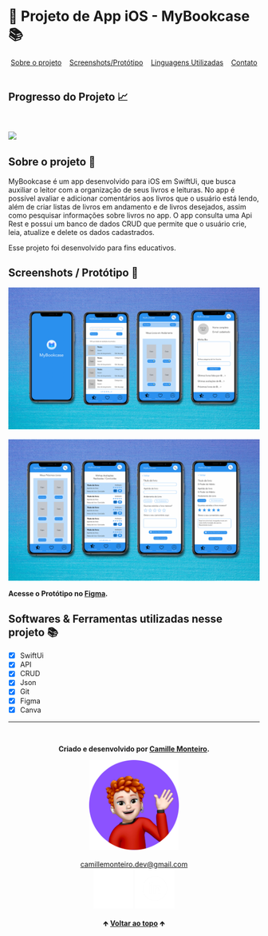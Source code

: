 # 📲 Projeto de App iOS - MyBookcase 📚

<div id="inicio" align=center>
  <a href="#sobre">Sobre o projeto</a>&nbsp;&nbsp;&nbsp;
  <a href="screenshots">Screenshots/Protótipo</a>&nbsp;&nbsp;&nbsp;
  <a href="#linguagens">Linguagens Utilizadas</a>&nbsp;&nbsp;&nbsp;
  <a href="#contato">Contato</a> 
</div><br>

<h2>Progresso do Projeto 📈</h2><br>

<img src="https://img.shields.io/badge/Status-Em%20Andamento-yellow?style=for-the-badge&logo=cachet" height="30em"><br>

<h2 id="sobre">Sobre o projeto 🔎</h2>
<p>MyBookcase é um app desenvolvido para iOS em SwiftUi, que busca auxiliar o leitor com a organização de seus livros e leituras. No app é possível avaliar e adicionar comentários aos livros que o usuário está lendo, além de criar listas de livros em andamento e de livros desejados, assim como pesquisar informações sobre livros no app. O app consulta uma Api Rest e possui um banco de dados CRUD que permite que o usuário crie, leia, atualize e delete os dados cadastrados.<br>

Esse projeto foi desenvolvido para fins educativos.</p>

<h2 id="screenshots">Screenshots / Protótipo 📸</h2>

<img src="https://raw.githubusercontent.com/camimonteiro/Project_App_MyBookcase/main/img/Screenshot%201.png" width="800"><br><br>
<img src="https://raw.githubusercontent.com/camimonteiro/Project_App_MyBookcase/main/img/Screenshot%202.png" width="800">

**Acesse o Protótipo no [Figma](https://www.figma.com/embed?embed_host=share&url=https%3A%2F%2Fwww.figma.com%2Fproto%2Fmdtq6k0XvQLaq5GRRLtELC%2FApp-MyBookcase%3Fpage-id%3D0%253A1%26node-id%3D2%253A2%26viewport%3D241%252C48%252C0.33%26scaling%3Dscale-down%26starting-point-node-id%3D11%253A158).**

<h2 id="linguagens">Softwares & Ferramentas utilizadas nesse projeto 📚</h2>

- [x] SwiftUi 
- [x] API
- [x] CRUD
- [x] Json
- [x] Git
- [x] Figma
- [x] Canva

<hr>
<br> 
<div id="contato" align="center">

  **Criado e desenvolvido por [Camille Monteiro](https://www.linkedin.com/in/camillemonteiro/).**
  
 <div align="center">
   <img src="https://raw.githubusercontent.com/camimonteiro/Project_App_MyBookcase/main/img/Memoji%20-%20Camille_redondo_oi.png" height="180em"><br><br>
   <a href="mailto:camillemonteiro.dev@gmail.com">camillemonteiro.dev@gmail.com</a><br>
   <a href="https://github.com/camimonteiro" target="_blank"><img src="https://raw.githubusercontent.com/camimonteiro/Game_SaidaEscarlate/main/Images/GitHubwhite.png" height="80em" title="GitHub de Camille"></a>
   <a href="https://www.linkedin.com/in/camillemonteiro/" target="_blank"><img src="https://raw.githubusercontent.com/camimonteiro/Game_SaidaEscarlate/main/Images/LinkedInWhite.png" height="80em" title="LinkedIn de Camille"></a>
  </div>
</div>

<br>

<div align="center">
  &#129145;&nbsp;<a href="#inicio"><strong>Voltar ao topo</strong></a>&nbsp;&#129145;
</div>

